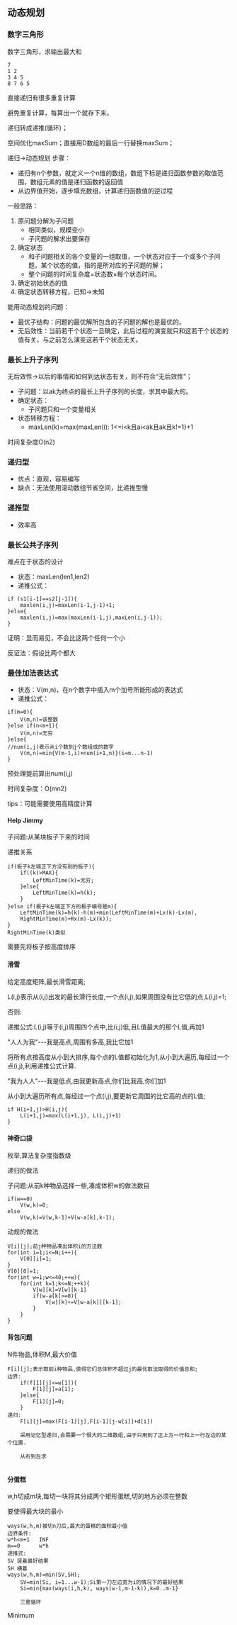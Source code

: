 ## 动态规划

### 数字三角形

数字三角形，求输出最大和

```
7
1 2
3 4 5
8 7 6 5
```

直接递归有很多重复计算

避免重复计算，每算出一个就存下来。

递归转成递推(循环)；

空间优化maxSum；直接用D数组的最后一行替换maxSum；



递归->动态规划 步骤：

* 递归有n个参数，就定义一个n维的数组，数组下标是递归函数参数的取值范围，数组元素的值是递归函数的返回值
* 从边界值开始，逐步填充数组，计算递归函数值的逆过程



一般思路：

1. 原问题分解为子问题
   * 相同类似，规模变小
   * 子问题的解求出要保存
2. 确定状态
   * 和子问题相关的各个变量的一组取值，一个状态对应于一个或多个子问题，某个状态的值，指的是所对应的子问题的解；
   * 整个问题的时间复杂度=状态数×每个状态时间。
3. 确定初始状态的值
4. 确定状态转移方程，已知->未知



能用动态规划的问题：

* 最优子结构：问题的最优解所包含的子问题的解也是最优的。
* 无后效性：当前若干个状态一旦确定，此后过程的演变就只和这若干个状态的值有关，与之前怎么演变这若干个状态无关。



### 最长上升子序列

无后效性->以后的事情和如何到达状态有关，则不符合“无后效性”；

* 子问题：以ak为终点的最长上升子序列的长度，求其中最大的。
* 确定状态：
  * 子问题只和一个变量相关
* 状态转移方程：
  * maxLen(k)=max{maxLen(i): 1<=i<k且ai<ak且ak且k!=1}+1

时间复杂度O(n2)



### 递归型

* 优点：直观，容易编写
* 缺点：无法使用滚动数组节省空间，比递推型慢

### 递推型

* 效率高



### 最长公共子序列

难点在于状态的设计

* 状态：maxLen(len1,len2)
* 递推公式：

```
if (s1[i-1]==s2[j-1]){
	maxlen(i,j)=maxLen(i-1,j-1)+1;
}else{
	maxlen(i,j)=max(maxLen(i-1,j),maxLen(i,j-1));
}
```

证明：显而易见，不会比这两个任何一个小

反证法：假设比两个都大



### 最佳加法表达式

* 状态：V(m,n)，在n个数字中插入m个加号所能形成的表达式
* 递推公式：

```
if(m=0){
	V(m,n)=该整数
}else if(n<m+1){
	V(m,n)=无穷
}else{
//num(i,j)表示从i个数到j个数组成的数字
	V(m,n)=min{V(m-1,i)+num(i+1,n)}(i=m...n-1)
}
```

预处理提前算出num(i,j)

时间复杂度：O(mn2)

tips：可能需要使用高精度计算



#### Help Jimmy

子问题:从某块板子下来的时间

递推关系

```
if(板子k左端正下方没有别的板子){
	if((k)>MAX){
		LeftMinTime(k)=无穷;
	}else{
		LeftMinTime(k)=h(k);
	}
}else if(板子k左端正下方的板子编号是m){
	LeftMinTime(k)=h(k)-h(m)+min(LeftMinTime(m)+Lx(k)-Lx(m),
	RightMinTime(m)+Rx(m)-Lx(k));
}
RightMinTime(k)类似
```

需要先将板子按高度排序



#### 滑雪

给定高度矩阵,最长滑雪距离;

L(i,j)表示从(i,j)出发的最长滑行长度,一个点(i,j),如果周围没有比它低的点,L(i,j)=1;

否则:

​	递推公式:L(i,j)等于(i,j)周围四个点中,比(i,j)低,且L值最大的那个L值,再加1

"人人为我"---我是高点,周围有多高,我比它加1

将所有点按高度从小到大排序,每个点的L值都初始化为1,从小到大遍历,每经过一个点(i,j),利用递推公式计算.

"我为人人"---我是低点,由我更新高点,你们比我高,你们加1

从小到大遍历所有点,每经过一个点(i,j),要更新它周围的比它高的点的L值;

```
if H(i+1,j)>H(i,j){
	L(i+1,j)=max(L(i+1,j), L(i,j)+1)
}
```

#### 神奇口袋

枚举,算法复杂度指数级

递归的做法

子问题:从前k种物品选择一些,凑成体积w的做法数目

```
if(w==0)
	V(w,k)=0;
else
	V(w,k)=V(w,k-1)+V(w-a[k],k-1);
```

动规的做法

```
V[i][j];前j种物品凑出体积i的方法数
for(int i=1;i<=N;i++){
	V[0][i]=1;
}
V[0][0]=1;
for(int w=1;w<=40;++w){
	for(int k=1;k<=N;++k){
		V[w][k]=V[w][k-1]
		if(w-a[k]>=0){
			V[w][k]+=V[w-a[k]][k-1];
		}
	}
}
```



#### 背包问题

N件物品,体积M,最大价值

```
F[i][j];表示取前i种物品,使得它们总体积不超过j的最优取法取得的价值总和;
边界:
	if(f[1][j]<=w[1]){
		F[1][j]=a[1];
	}else{
		F[1][j]=0;
	}
递归:
	F[i][j]=max(F[i-1][j],F[i-1][j-w[i]]+d[i])
	
	采用记忆型递归,会需要一个很大的二维数组,由于只用到了正上方一行和上一行左边的某个位置.
	
	从右到左求
	
```



#### 分蛋糕

w,h切成m块,每切一块将其分成两个矩形蛋糕,切的地方必须在整数

要使得最大块的最小



```
ways(w,h,m)被切n刀后,最大的蛋糕的面积最小值
边界条件:
w*h<m+1   INF
m==0      w*h
递推式:
SV 竖着最好结果
SH 横着
ways(w,h,m)=min(SV,SH);
	SV=min(Si, i=1...w-1);Si第一刀左边宽为i的情况下的最好结果
	Si=min{max(ways(i,h,k), ways(w-1,m-1-k)),k=0..m-1}
	
	三重循环
```



Minimum